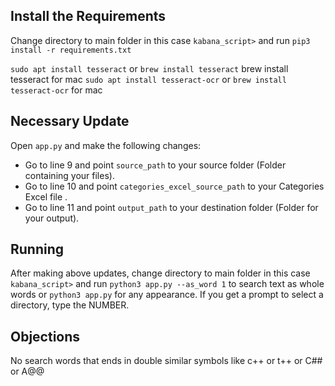 ## Install the Requirements
Change directory to main folder in this case `kabana_script>` and run `pip3 install -r requirements.txt` 

`sudo apt install tesseract`  or `brew install tesseract` brew install tesseract for mac
`sudo apt install tesseract-ocr`  or `brew install tesseract-ocr` for mac

## Necessary Update
Open `app.py` and make the following changes:
- Go to line 9 and point `source_path` to your source folder (Folder containing your files).
- Go to line 10 and point `categories_excel_source_path` to your Categories Excel file .
- Go to line 11 and point `output_path` to your destination folder (Folder for your output).

## Running
After making above updates, change directory to main folder in this case `kabana_script>` and run `python3 app.py --as_word 1` to search text as whole words or `python3 app.py` for any appearance.
If you get a prompt to select a directory, type the NUMBER.

## Objections
No search words that ends in double similar symbols like c++ or t++ or C## or A@@
